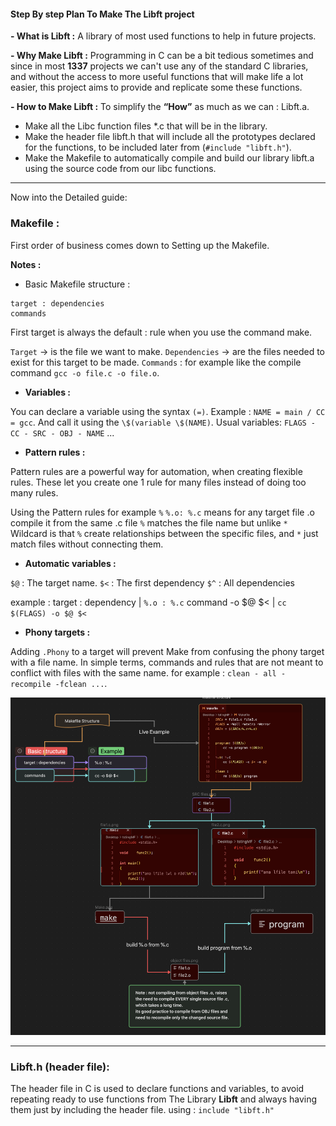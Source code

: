 #### **Step By step Plan To Make The Libft project**

**- What is Libft :**
A library of most used functions to help in future projects.
  
**- Why Make Libft :**
Programming in C can be a bit tedious sometimes and since in most **1337** projects we can't use any of the standard C libraries, and without the access to more useful functions that will make life a lot easier, this project aims to provide and replicate some these functions.

**- How to Make Libft :**
To simplify the **“How”** as much as we can : Libft.a.
- Make all the Libc function files *.c that will be in the library.
- Make the header file libft.h that will include all the prototypes declared for the functions, to be included later from (`#include "libft.h"`).
- Make the Makefile to automatically compile and build our library libft.a using the source code from our libc functions.
---

Now into the Detailed guide:

### Makefile :

First order of business comes down to Setting up the Makefile.

 **Notes :**
- Basic Makefile structure :
```
target : dependencies 
commands
```
First target is always the default : rule when you use the command make.

`Target` -> is the file we want to make.
`Dependencies` -> are the files needed to exist for this target to be made.
`Commands` : for example like the compile command `gcc -o file.c -o file.o`.

* **Variables :** 

You can declare a variable using the syntax `(=)`.
Example : `NAME = main / CC = gcc`.
And call it using the `\$(variable \$(NAME)`.
Usual variables: `FLAGS - CC - SRC - OBJ - NAME` ...

- **Pattern rules :**

Pattern rules are a powerful way for automation, when creating flexible rules.
These let you create one 1 rule for many files instead of doing too many rules.

Using the Pattern rules for example `%`
`%.o: %.c` means for any target file .o compile it from the same .c file
`%` matches the file name but unlike `*` Wildcard is that `%` create
relationships between the specific files, and `*` just match files without connecting them.

- **Automatic variables :**

`$@` : The target name.
`$<` : The first dependency 
`$^` : All dependencies

example :
target : dependency   |  `%.o : %.c`
command -o \$\@ \$\<   |  `cc $(FLAGS) -o $@ $<`

- **Phony targets :**

Adding `.Phony` to a target will prevent Make from confusing the phony target with a file name.
In simple terms, commands and rules that are not meant to conflict with files with the same name.
for example :
`clean - all - recompile -fclean ...`.


<img src="attachment/a69bd5c176ad65579372d57be7a06407.png" />

---
### Libft.h (header file):


The header file in C is used to declare functions and variables, to avoid repeating ready to use functions from The Library   **Libft**   and always having them just by including the header file.
using : `include "libft.h"`
